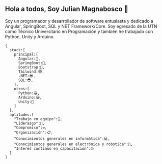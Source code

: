 ## Hola a todos, Soy Julian Magnabosco 👋

Soy un programador y desarrollador de software entusiasta y dedicado a Angular, SpringBoot, SQL y NET Framework/Core.
Soy egresado de la UTN como Técnico Universitario en Programación y también he trabajado con Python, Unity y Arduino.
```
{
  stack:{
    principal:[
      Angular:🐐,
      SpringBoot:🐐,
      Bootstrap:🐐,
      Tailwind:😎,
      .NET:😎,
      SQL:😎,
    ],
    otros:[
      Python:😀,
      Arduino:😀,
      Unity:🙂
    ]
  },
  aptitudes:[
    "Trabajo en equipo":🤝,
    "Liderazgo":👑,
    "Compromiso":⚒,
    "Organización":📋,
    "Conocimientos generales en informática":💻,
    "Conocimientos generales en electrónica y robotica":🤖,
    "Interés continuo en capacitación":🤓
  ]
}
```
